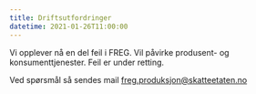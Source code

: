 ```yaml
---
title: Driftsutfordringer
datetime: 2021-01-26T11:00:00
---
```

Vi opplever nå en del feil i FREG. Vil påvirke produsent- og konsumenttjenester. Feil er under retting.

Ved spørsmål så sendes mail freg.produksjon@skatteetaten.no
